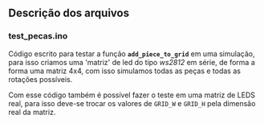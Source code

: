 ## Descrição dos arquivos

### test_pecas.ino

Código escrito para testar a função **`add_piece_to_grid`** em uma simulação, para isso criamos uma 'matriz' de led do tipo *ws2812*  em série, de forma a forma uma matriz 4x4, com isso simulamos todas as peças e todas as rotações possíveis.

Com esse código também é possível fazer o teste em uma matriz de LEDS real, para isso deve-se trocar os valores de `GRID_W` e `GRID_H` pela dimensão real da matriz.

